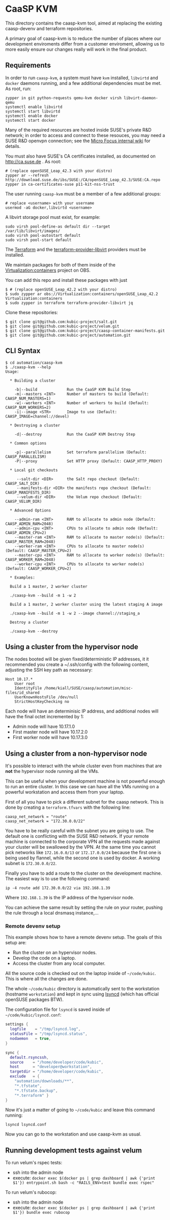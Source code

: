 # CaaSP KVM

This directory contains the caasp-kvm tool, aimed at replacing the existing caasp-devenv
and terraform repositories.

A primary goal of caasp-kvm is to reduce the number of places where our development
enviroments differ from a customer enviroment, allowing us to more easily ensure our
changes really will work in the final product.

## Requirements

In order to run `caasp-kvm`, a system must have `kvm` installed, `libvirtd` and
`docker` daemons running, and a few additional dependencies must be met. As
root, run:

    zypper in git python-requests qemu-kvm docker virsh libvirt-daemon-qemu
    systemctl enable libvirtd
    systemctl start libvirtd
    systemctl enable docker
    systemctl start docker

Many of the required resources are hosted inside SUSE's private R&D network; in
order to access and connect to these resouces, you may need a SUSE R&D openvpn
connection; see the
[Micro Focus internal wiki](https://wiki.microfocus.net/index.php?title=SUSE-Development/OPS/Services/OpenVPN)
for details.

You must also have SUSE's CA certificates installed, as documented on
http://ca.suse.de . As root:

    # (replace openSUSE_Leap_42.3 with your distro)
    zypper ar --refresh http://download.suse.de/ibs/SUSE:/CA/openSUSE_Leap_42.3/SUSE:CA.repo
    zypper in ca-certificates-suse p11-kit-nss-trust

The user running `caasp-kvm` must be a member of a few additional groups:

    # replace <username> with your username
    usermod -aG docker,libvirtd <username>

A libvirt storage pool must exist, for example:

    sudo virsh pool-define-as default dir --target /var/lib/libvirt/images/
    sudo virsh pool-autostart default
    sudo virsh pool-start default

The [Terraform](https://github.com/hashicorp/terraform) and the
[terraform-provider-libvirt](https://github.com/dmacvicar/terraform-provider-libvirt)
providers must be installed.

We maintain packages for both of them inside of the
[Virtualization:containers](https://build.opensuse.org/project/show/Virtualization:containers)
project on OBS.

You can add this repo and install these packages with just

    $ # (replace openSUSE_Leap_42.2 with your distro)
    $ sudo zypper ar obs://Virtualization:containers/openSUSE_Leap_42.2 Virtualization:containers
    $ sudo zypper in terraform terraform-provider-libvirt jq

Clone these repositories:

    $ git clone git@github.com:kubic-project/salt.git
    $ git clone git@github.com:kubic-project/velum.git
    $ git clone git@github.com:kubic-project/caasp-container-manifests.git
    $ git clone git@github.com:kubic-project/automation.git

## CLI Syntax

    $ cd automation/caasp-kvm
    $ ./caasp-kvm --help
    Usage:

      * Building a cluster

        -b|--build             Run the CaaSP KVM Build Step
        -m|--masters <INT>     Number of masters to build (Default: CAASP_NUM_MASTERS=1)
        -w|--workers <INT>     Number of workers to build (Default: CAASP_NUM_WORKERS=2)
        -i|--image <STR>       Image to use (Default: CAASP_IMAGE=channel://devel)

      * Destroying a cluster

        -d|--destroy           Run the CaaSP KVM Destroy Step

      * Common options

        -p|--parallelism       Set terraform parallelism (Default: CAASP_PARALLELISM)
        -P|--proxy             Set HTTP proxy (Default: CAASP_HTTP_PROXY)

      * Local git checkouts

         --salt-dir <DIR>      the Salt repo checkout (Default: CAASP_SALT_DIR)
         --manifests-dir <DIR> the manifests repo checkout (Default: CAASP_MANIFESTS_DIR)
         --velum-dir <DIR>     the Velum repo checkout (Default: CAASP_VELUM_DIR)

      * Advanced Options

        --admin-ram <INT>      RAM to allocate to admin node (Default: CAASP_ADMIN_RAM=2048)
        --admin-cpu <INT>      CPUs to allocate to admin node (Default: CAASP_ADMIN_CPU=2)
        --master-ram <INT>     RAM to allocate to master node(s) (Default: CAASP_MASTER_RAM=2048)
        --worker-ram <INT>     CPUs to allocate to master node(s) (Default: CAASP_MASTER_CPU=2)
        --master-cpu <INT>     RAM to allocate to worker node(s) (Default: CAASP_WORKER_RAM=2048)
        --worker-cpu <INT>     CPUs to allocate to worker node(s) (Default: CAASP_WORKER_CPU=2)

      * Examples:

      Build a 1 master, 2 worker cluster

      ./caasp-kvm --build -m 1 -w 2

      Build a 1 master, 2 worker cluster using the latest staging A image

      ./caasp-kvm --build -m 1 -w 2 --image channel://staging_a

      Destroy a cluster

      ./caasp-kvm --destroy

## Using a cluster from the hypervisor node

The nodes booted will be given fixed/deterministic IP addresses, it it recommended
you create a ~/.ssh/config with the following content, adjusting the SSH key path
as necessary:

    Host 10.17.*
        User root
        IdentityFile /home/kiall/SUSE/caasp/automation/misc-files/id_shared
        UserKnownHostsFile /dev/null
        StrictHostKeyChecking no

Each node will have an determinisic IP address, and additional nodes will have the
final octet incremented by 1:

* Admin node will have 10.17.1.0
* First master node will have 10.17.2.0
* First worker node will have 10.17.3.0

## Using a cluster from a non-hypervisor node

It's possible to interact with the whole cluster even from machines that are
**not** the hypervisor node running all the VMs.

This can be useful when your development machine is not powerful enough to
run an entire cluster. In this case we can have all the VMs running on a
powerful workstation and access them from your laptop.

First of all you have to pick a different subnet for the caasp network. This
is done by creating a `terraform.tfvars` with the following line:

```hcl
caasp_net_network = "route"
caasp_net_network = "172.30.0.0/22"
```

You have to be really careful with the subnet you are going to use. The default
one is conflicting with the SUSE R&D network. If your remote machine is
connected to the corporate VPN all the requests made against your cluster will
be swallowed by the VPN.
At the same time you cannot pick networks like `172.16.0.0/13` or
`172.17.0.0/24` because the first one is being used by flannel, while the second
one is used by docker.
A working subnet is `172.30.0.0/22`.

Finally you have to add a route to the cluster on the development machine. The
easiest way is to use the following command:

```
ip -4 route add 172.30.0.0/22 via 192.168.1.39
```

Where `192.168.1.39` is the IP address of the hypervisor node.

You can achieve the same result by setting the rule on your router, pushing
the rule through a local dnsmasq instance,...

### Remote devenv setup

This example shows how to have a remote devenv setup. The goals of this setup
are:

  * Run the cluster on an hypervisor nodes.
  * Develop the code on a laptop.
  * Access the cluster from any local computer.

All the source code is checked out on the laptop inside of
`~/code/kubic`. This is where all the changes are done.

The whole `~/code/kubic` directory is automatically sent to the workstation
(hostname `workstation`) and kept in sync using
[lsyncd](https://github.com/axkibe/lsyncd) (which has official openSUSE
packages BTW).

The configuration file for `lsyncd` is saved inside of
`~/code/kubic/lsyncd.conf`:

```lua
settings {
  logfile    = "/tmp/lsyncd.log",
  statusFile = "/tmp/lsyncd.status",
  nodaemon   = true,
}

sync {
  default.rsyncssh,
  source    = "/home/developer/code/kubic",
  host      = "developer@workstation",
  targetdir = "/home/developer/code/kubic",
  exclude   = {
    "automation/downloads/**",
    "*.tfstate",
    "*.tfstate.backup",
    "*.terraform" }
}
```

Now it's just a matter of going to `~/code/kubic` and leave this command running:

```
lsyncd lsyncd.conf
```

Now you can go to the workstation and use caasp-kvm as usual.

## Running development tests against velum

To run velum's rspec tests:

* ssh into the admin node
* execute: `docker exec $(docker ps | grep dashboard | awk {'print $1'}) entrypoint.sh bash -c "RAILS_ENV=test bundle exec rspec"`

To run velum's rubocop:

* ssh into the admin node
* execute: `docker exec $(docker ps | grep dashboard | awk {'print $1'}) bundle exec rubocop`
